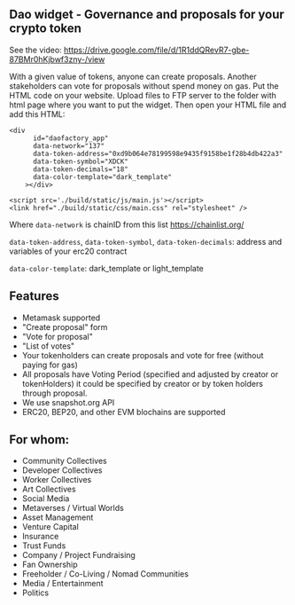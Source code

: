 ## Dao widget -  Governance and proposals for your crypto token

See the video:  https://drive.google.com/file/d/1R1ddQRevR7-gbe-87BMr0hKjbwf3zny-/view


With a given value of tokens, anyone can create proposals. Another stakeholders can vote for proposals without spend money on gas. Put the HTML code on your website. Upload files to FTP server to the folder with html page where you want to put the widget. Then open your HTML file and add this HTML: 

```
<div
      id="daofactory_app"
      data-network="137"
      data-token-address="0xd9b064e78199598e9435f9158be1f28b4db422a3"
      data-token-symbol="XDCK"
      data-token-decimals="18"
      data-color-template="dark_template"
    ></div>

<script src='./build/static/js/main.js'></script> 
<link href="./build/static/css/main.css" rel="stylesheet" /> 
```

Where 
`data-network` is chainID from this list https://chainlist.org/ 

`data-token-address`, `data-token-symbol`, `data-token-decimals`: address and variables of your erc20 contract

`data-color-template`: dark_template or light_template

## Features
- Metamask supported
- "Create proposal" form  
- "Vote for proposal" 
- "List of votes" 
- Your tokenholders can create proposals and vote for free (without paying for gas)
- All proposals have Voting Period (specified and adjusted by creator or tokenHolders) it could be specified by creator or by token holders through proposal.
- We use snapshot.org API
- ERC20, BEP20, and other EVM blochains are supported

## For whom: 
- Community Collectives
- Developer Collectives
- Worker Collectives
- Art Collectives
- Social Media
- Metaverses / Virtual Worlds
- Asset Management
- Venture Capital
- Insurance
- Trust Funds
- Company / Project Fundraising
- Fan Ownership
- Freeholder / Co-Living / Nomad Communities
- Media / Entertainment
- Politics

